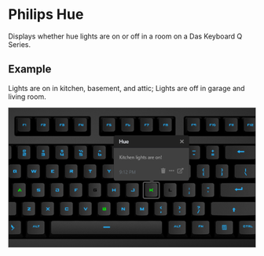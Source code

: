 # Philips Hue

Displays whether hue lights are on or off in a room on a Das Keyboard Q Series.

## Example

Lights are on in kitchen, basement, and attic; Lights are off in garage and living room.

![Hue lights on a Das Keybaord Q](assets/image.png "Q Hue")